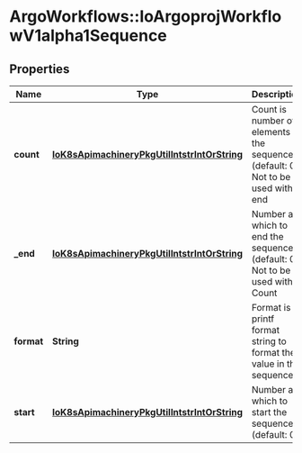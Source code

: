 # ArgoWorkflows::IoArgoprojWorkflowV1alpha1Sequence

## Properties
Name | Type | Description | Notes
------------ | ------------- | ------------- | -------------
**count** | [**IoK8sApimachineryPkgUtilIntstrIntOrString**](IoK8sApimachineryPkgUtilIntstrIntOrString.md) | Count is number of elements in the sequence (default: 0). Not to be used with end | [optional] 
**_end** | [**IoK8sApimachineryPkgUtilIntstrIntOrString**](IoK8sApimachineryPkgUtilIntstrIntOrString.md) | Number at which to end the sequence (default: 0). Not to be used with Count | [optional] 
**format** | **String** | Format is a printf format string to format the value in the sequence | [optional] 
**start** | [**IoK8sApimachineryPkgUtilIntstrIntOrString**](IoK8sApimachineryPkgUtilIntstrIntOrString.md) | Number at which to start the sequence (default: 0) | [optional] 


